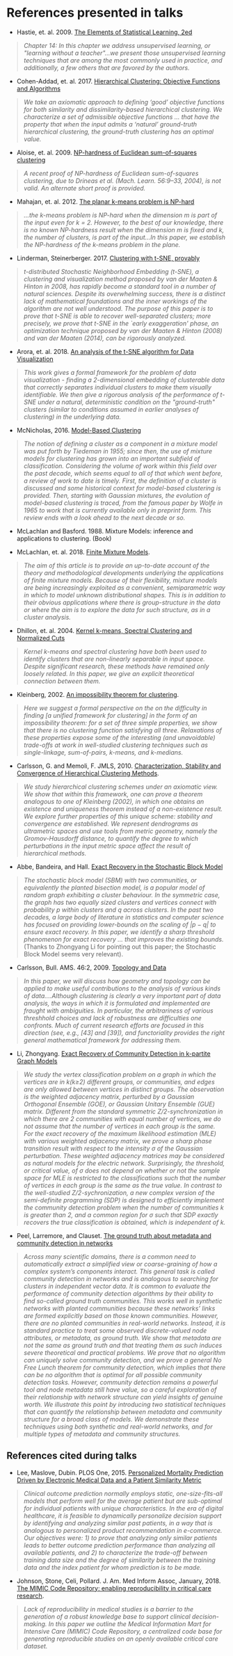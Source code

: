 # References presented in talks

- Hastie, et. al. 2009. [The Elements of Statistical Learning, 2ed](https://web.stanford.edu/~hastie/ElemStatLearn/printings/ESLII_print12.pdf)

> *Chapter 14: In this chapter we address unsupervised learning, or "learning without a teacher"...we present those unsupervised learning
	techniques that are among the most commonly used in practice, and additionally, a few others that are favored by the authors.*

- Cohen-Addad, et. al. 2017. [Hierarchical Clustering: Objective Functions and Algorithms](https://arxiv.org/pdf/1704.02147.pdf)

>*We take an axiomatic approach to defining ‘good’ objective functions for both similarity and dissimilarity-based hierarchical clustering. We characterize a set of admissible objective functions ... that have the property that when the input admits a ‘natural’ ground-truth hierarchical clustering, the 
	ground-truth clustering has an optimal value.*


- Aloise, et. al. 2009. [NP-hardness of Euclidean sum-of-squares clustering](https://link.springer.com/article/10.1007/s10994-009-5103-0)

>*A recent proof of NP-hardness of Euclidean sum-of-squares clustering, due to Drineas et al. (Mach. Learn. 56:9–33, 2004), is not valid. An alternate short proof is provided.*

- Mahajan, et. al. 2012. [The planar k-means problem is NP-hard](https://core.ac.uk/download/pdf/82786926.pdf)

>*...the k-means problem is NP-hard when the dimension m is part of the input even for k = 2. However, to the best of our knowledge, there is no known NP-hardness result when the dimension m is fixed and k, the number of clusters, is part of the input...In this paper, we establish the NP-hardness of the k-means problem in the plane.*


- Linderman, Steinerberger. 2017. [Clustering with t-SNE, provably](https://arxiv.org/abs/1706.02582)

>*t-distributed Stochastic Neighborhood Embedding (t-SNE), a clustering and visualization method proposed by van der Maaten & Hinton in 2008, has rapidly become a standard tool in a number of natural sciences. Despite its overwhelming success, there is a distinct lack of mathematical foundations and the inner workings of the algorithm are not well understood. The purpose of this paper is to prove that t-SNE is able to recover well-separated clusters; more precisely, we prove that t-SNE in the `early exaggeration' phase, an optimization technique proposed by van der Maaten & Hinton (2008) and van der Maaten (2014), can be rigorously analyzed.*

- Arora, et. al. 2018. [An analysis of the t-SNE algorithm for Data Visualization](https://arxiv.org/abs/1803.01768)

>*This work gives a formal framework for the problem of data visualization - finding a 2-dimensional embedding of clusterable data that correctly separates individual clusters to make them visually identifiable. We then give a rigorous analysis of the performance of t-SNE under a natural, deterministic condition on the "ground-truth" clusters (similar to conditions assumed in earlier analyses of clustering) in the underlying data.*

- McNicholas, 2016. [Model-Based Clustering](https://link.springer.com/article/10.1007/s00357-016-9211-9)

>*The notion of defining a cluster as a component in a mixture model was put forth by Tiedeman in 1955; since then, the use of mixture models for clustering has grown into an important subfield of classification. Considering the volume of work within this field over the past decade, which seems equal to all of that which went before, a review of work to date is timely. First, the definition of a cluster is discussed and some historical context for model-based clustering is provided. Then, starting with Gaussian mixtures, the evolution of model-based clustering is traced, from the famous paper by Wolfe in 1965 to work that is currently available only in preprint form. This review ends with a look ahead to the next decade or so.*

- McLachlan and Basford. 1988.  Mixture Models: inference and applications to clustering. (Book)

- McLachlan, et. al. 2018.  [Finite Mixture Models](https://www.annualreviews.org/doi/full/10.1146/annurev-statistics-031017-100325).

>*The aim of this article is to provide an up-to-date account of the theory and methodological developments underlying the applications of finite mixture models. Because of their flexibility, mixture models are being increasingly exploited as a convenient, semiparametric way in which to model unknown distributional shapes. This is in addition to their obvious applications where there is group-structure in the data or where the aim is to explore the data for such structure, as in a cluster analysis.*

- Dhillon, et. al. 2004. [Kernel k-means, Spectral Clustering and Normalized Cuts](https://www.cs.utexas.edu/users/inderjit/public_papers/kdd_spectral_kernelkmeans.pdf)

>*Kernel k-means and spectral clustering have both been used to identify clusters that are non-linearly separable in input space. Despite significant research, these methods have remained only loosely related. In this paper, we give an explicit theoretical connection between them.*

- Kleinberg, 2002. [An impossibility theorem for clustering](https://www.cs.cornell.edu/home/kleinber/nips15.pdf). 

>*Here we suggest a formal perspective on the on the difficulty in finding [a unified framework for clustering] in the form of an impossibility theorem: for a set of three simple properties, we show that there is no clustering function satisfying all three.  Relaxations of
	these properties expose some of the interesting (and unavoidable) trade-offs at work in well-studied clustering techniques such as single-linkage, sum-of-pairs, k-means, and k-medians.*

- Carlsson, G. and Memoli, F. JMLS, 2010. [Characterization, Stability and Convergence of Hierarchical Clustering Methods](http://www.jmlr.org/papers/volume11/carlsson10a/carlsson10a.pdf).

>*We study hierarchical clustering schemes under an axiomatic view. We
>show that within this framework, one can prove a theorem analogous to
>one of Kleinberg (2002), in which one obtains an existence and
>uniqueness theorem instead of a non-existence result. We explore
>further properties of this unique scheme: stability and convergence
>are established.  We represent dendrograms as ultrametric spaces and
>use tools from metric geometry, namely the Gromov-Hausdorff distance,
>to quantify the degree to which perturbations in the input metric
>space affect the result of hierarchical methods.*

- Abbe, Bandeira, and Hall.  [Exact Recovery in the Stochastic Block Model](https://arxiv.org/pdf/1405.3267.pdf)

>*The stochastic block model (SBM) with two communities, or equivalently the planted bisection model, is a popular model of
> random graph exhibiting a cluster behaviour. In the symmetric case, the graph has two equally sized clusters and vertices connect with probability $p$ 
> within clusters and $q$ across clusters. In the past two decades, a large body of literature in statistics and computer science has focused 
> on providing lower-bounds on the scaling of $|p−q|$ to ensure exact recovery. In this paper, we identify a sharp threshold phenomenon 
> for exact recovery ... that improves the existing bounds.*  (Thanks to Zhongyang Li for pointing out this paper; the Stochastic Block Model
> seems very relevant).

- Carlsson, Bull. AMS. 46:2, 2009.  [Topology and Data](https://www.ams.org/journals/bull/2009-46-02/S0273-0979-09-01249-X/S0273-0979-09-01249-X.pdf)

>*In this paper, we will discuss how geometry and topology can be applied to make useful contributions to the analysis of various kinds of data....Although clustering is clearly a very important part of data analysis, the ways in which it is formulated and implemented are fraught with ambiguities.  In particular, the arbitrariness of various threshhold choices and lack of robustness are difficulties one confronts.  Much of current research efforts are focused in this direction (see, e.g., [43] and [39]), and functoriality provides the right general mathematical framework for addressing them.*

- Li, Zhongyang. [Exact Recovery of Community Detection in k-partite Graph Models](https://arxiv.org/abs/1910.04320)

>*We study the vertex classification problem on a graph in which the vertices are in k(k≥2) different groups, or communities, and edges are only allowed between vertices in distinct groups. The observation is the weighted adjacency matrix, perturbed by a Gaussian Orthogonal Ensemble (GOE), or Gaussian Unitary Ensemble (GUE) matrix. Different from the standard symmetric Z/2-synchronization in which there are 2 communities with equal number of vertices, we do not assume that the number of vertices in each group is the same. For the exact recovery of the maximum likelihood estimation (MLE) with various weighted adjacency matrix, we prove a sharp phase transition result with respect to the intensity σ of the Gaussian perturbation. These weighted adjacency matrices may be considered as natural models for the electric network. Surprisingly, the threshold, or critical value, of σ does not depend on whether or not the sample space for MLE is restricted to the classifications such that the number of vertices in each group is the same as the true value. In contrast to the well-studied Z/2-sychronization, a new complex version of the semi-definite programming (SDP) is designed to efficiently implement the community detection problem when the number of communities k is greater than 2, and a common region for σ such that SDP exactly recovers the true classification is obtained, which is independent of k.*

- Peel, Larremore, and Clauset. [The ground truth about metadata and community detection in networks](https://advances.sciencemag.org/content/3/5/e1602548.full)

>*Across many scientific domains, there is a common need to automatically extract a simplified view or coarse-graining of how a complex system’s components interact. This general task is called community detection in networks and is analogous to searching for clusters in independent vector data. It is common to evaluate the performance of community detection algorithms by their ability to find so-called ground truth communities. This works well in synthetic networks with planted communities because these networks’ links are formed explicitly based on those known communities. However, there are no planted communities in real-world networks. Instead, it is standard practice to treat some observed discrete-valued node attributes, or metadata, as ground truth. We show that metadata are not the same as ground truth and that treating them as such induces severe theoretical and practical problems. We prove that no algorithm can uniquely solve community detection, and we prove a general No Free Lunch theorem for community detection, which implies that there can be no algorithm that is optimal for all possible community detection tasks. However, community detection remains a powerful tool and node metadata still have value, so a careful exploration of their relationship with network structure can yield insights of genuine worth. We illustrate this point by introducing two statistical techniques that can quantify the relationship between metadata and community structure for a broad class of models. We demonstrate these techniques using both synthetic and real-world networks, and for multiple types of metadata and community structures.*

## References cited during talks

- Lee, Maslove, Dubin. PLOS One, 2015.  [Personalized Mortality Prediction Driven by Electronic Medical Data and a Patient Similarity Metric](https://journals.plos.org/plosone/article?id=10.1371/journal.pone.0127428)

>*Clinical outcome prediction normally employs static, one-size-fits-all models that perform well for the average patient but are sub-optimal for individual patients with unique characteristics. In the era of digital healthcare, it is feasible to dynamically personalize decision support by identifying and analyzing similar past patients, in a way that is analogous to personalized product recommendation in e-commerce. Our objectives were: 1) to prove that analyzing only similar patients leads to better outcome prediction performance than analyzing all available patients, and 2) to characterize the trade-off between training data size and the degree of similarity between the training data and the index patient for whom prediction is to be made.*

- Johnson, Stone, Celi, Pollard. J. Am. Med Inform Assoc, January, 2018.  [The MIMIC Code Repository: enabling reproducibility in critical care research](https://www.ncbi.nlm.nih.gov/pubmed/29036464).

>*Lack of reproducibility in medical studies is a barrier to the generation of a robust knowledge base to support clinical decision-making. In this paper we outline the Medical Information Mart for Intensive Care (MIMIC) Code Repository, a centralized code base for generating reproducible studies on an openly available critical care dataset.*

